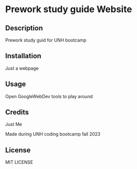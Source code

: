 # Prework study guide Website

## Description

Prework study guid for UNH bootcamp

## Installation

Just a webpage

## Usage

Open GoogleWebDev tools to play around

## Credits

Just Me

Made during UNH coding bootcamp fall 2023

## License

MIT LICENSE
